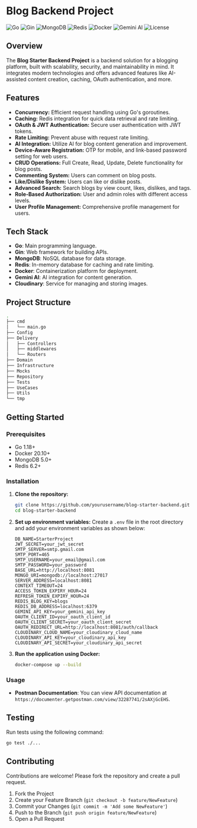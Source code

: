 # Blog Backend Project

![Go](https://img.shields.io/badge/Go-1.18+-blue.svg)
![Gin](https://img.shields.io/badge/Gin-1.7+-green.svg)
![MongoDB](https://img.shields.io/badge/MongoDB-5.0+-brightgreen.svg)
![Redis](https://img.shields.io/badge/Redis-6.2+-red.svg)
![Docker](https://img.shields.io/badge/Docker-20.10+-blue.svg)
![Gemini AI](https://img.shields.io/badge/Gemini_AI-Integrated-orange.svg)
![License](https://img.shields.io/badge/License-MIT-yellow.svg)

## Overview

The **Blog Starter Backend Project** is a backend solution for a blogging platform, built with scalability, security, and maintainability in mind. It integrates modern technologies and offers advanced features like AI-assisted content creation, caching, OAuth authentication, and more.

## Features

- **Concurrency:** Efficient request handling using Go's goroutines.
- **Caching:** Redis integration for quick data retrieval and rate limiting.
- **OAuth & JWT Authentication:** Secure user authentication with JWT tokens.
- **Rate Limiting:** Prevent abuse with request rate limiting.
- **AI Integration:** Utilize AI for blog content generation and improvement.
- **Device-Aware Registration:** OTP for mobile, and link-based password setting for web users.
- **CRUD Operations:** Full Create, Read, Update, Delete functionality for blog posts.
- **Commenting System:** Users can comment on blog posts.
- **Like/Dislike System:** Users can like or dislike posts.
- **Advanced Search:** Search blogs by view count, likes, dislikes, and tags.
- **Role-Based Authorization:** User and admin roles with different access levels.
- **User Profile Management:** Comprehensive profile management for users.

## Tech Stack

- **Go**: Main programming language.
- **Gin**: Web framework for building APIs.
- **MongoDB**: NoSQL database for data storage.
- **Redis**: In-memory database for caching and rate limiting.
- **Docker**: Containerization platform for deployment.
- **Gemini AI**: AI integration for content generation.
- **Cloudinary**: Service for managing and storing images.

## Project Structure

```bash
.
├── cmd
│   └── main.go
├── Config
├── Delivery
│   ├── Controllers
│   ├── middlewares
│   └── Routers
├── Domain
├── Infrastructure
├── Mocks
├── Repository
├── Tests
├── UseCases
├── Utils
└── tmp
```

## Getting Started

### Prerequisites

- Go 1.18+
- Docker 20.10+
- MongoDB 5.0+
- Redis 6.2+

### Installation

1. **Clone the repository:**
   ```bash
   git clone https://github.com/yourusername/blog-starter-backend.git
   cd blog-starter-backend
   ```

2. **Set up environment variables:**
   Create a `.env` file in the root directory and add your environment variables as shown below:

   ```env
   DB_NAME=StarterProject
   JWT_SECRET=your_jwt_secret
   SMTP_SERVER=smtp.gmail.com
   SMTP_PORT=465
   SMTP_USERNAME=your_email@gmail.com
   SMTP_PASSWORD=your_password
   BASE_URL=http://localhost:8081
   MONGO_URI=mongodb://localhost:27017
   SERVER_ADDRESS=localhost:8081
   CONTEXT_TIMEOUT=24
   ACCESS_TOKEN_EXPIRY_HOUR=24
   REFRESH_TOKEN_EXPIRY_HOUR=24
   REDIS_BLOG_KEY=blogs
   REDIS_DB_ADDRESS=localhost:6379
   GEMINI_API_KEY=your_gemini_api_key
   OAUTH_CLIENT_ID=your_oauth_client_id
   OAUTH_CLIENT_SECRET=your_oauth_client_secret
   OAUTH_REDIRECT_URL=http://localhost:8081/auth/callback
   CLOUDINARY_CLOUD_NAME=your_cloudinary_cloud_name
   CLOUDINARY_API_KEY=your_cloudinary_api_key
   CLOUDINARY_API_SECRET=your_cloudinary_api_secret
   ```

3. **Run the application using Docker:**
   ```bash
   docker-compose up --build
   ```

### Usage
- **Postman Documentation**: You can view API documentation at `https://documenter.getpostman.com/view/32287741/2sAXjGcEHS`.

## Testing

Run tests using the following command:

```bash
go test ./...
```

## Contributing

Contributions are welcome! Please fork the repository and create a pull request.

1. Fork the Project
2. Create your Feature Branch (`git checkout -b feature/NewFeature`)
3. Commit your Changes (`git commit -m 'Add some NewFeature'`)
4. Push to the Branch (`git push origin feature/NewFeature`)
5. Open a Pull Request
